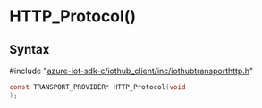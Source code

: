 # HTTP_Protocol()

## Syntax

\#include "[azure-iot-sdk-c/iothub_client/inc/iothubtransporthttp.h](../iot-c-ref-iothubtransporthttp-h.md)"  
```C
const TRANSPORT_PROVIDER* HTTP_Protocol(void
);
```

